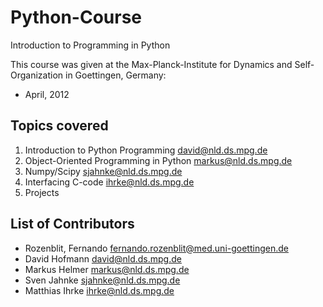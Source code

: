 Python-Course
=============

Introduction to Programming in Python

This course was given at the Max-Planck-Institute for Dynamics and
Self-Organization in Goettingen, Germany:

* April, 2012 

## Topics covered

1. Introduction to Python Programming <david@nld.ds.mpg.de>
2. Object-Oriented Programming in Python <markus@nld.ds.mpg.de>
3. Numpy/Scipy <sjahnke@nld.ds.mpg.de>
4. Interfacing C-code <ihrke@nld.ds.mpg.de>
5. Projects

## List of Contributors

* Rozenblit, Fernando <fernando.rozenblit@med.uni-goettingen.de>
* David Hofmann <david@nld.ds.mpg.de>
* Markus Helmer <markus@nld.ds.mpg.de>
* Sven Jahnke <sjahnke@nld.ds.mpg.de>
* Matthias Ihrke <ihrke@nld.ds.mpg.de>
